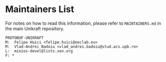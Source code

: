 Maintainers List
================

For notes on how to read this information, please refer to `MAINTAINERS.md` in
the main Unikraft repository.

	PROTOBUF-UNIKRAFT
	M:	Felipe Huici <felipe.huici@neclab.eu>
	M:	Vlad-Andrei Badoiu <vlad_andrei.badoiu@stud.acs.upb.ro>
	L:	minios-devel@lists.xen.org
	F: *
